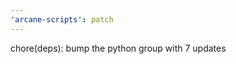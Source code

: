```yaml
---
'arcane-scripts': patch
---
```


<!-- markdownlint-disable MD041 -->chore(deps): bump the python group with 7 updates
